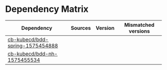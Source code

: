 # Dependency Matrix

Dependency | Sources | Version | Mismatched versions
---------- | ------- | ------- | -------------------
[cb-kubecd/bdd-spring-1575454888](https://github.com/cb-kubecd/bdd-spring-1575454888.git) |  | []() | 
[cb-kubecd/bdd-nh-1575455534](https://github.com/cb-kubecd/bdd-nh-1575455534.git) |  | []() | 
